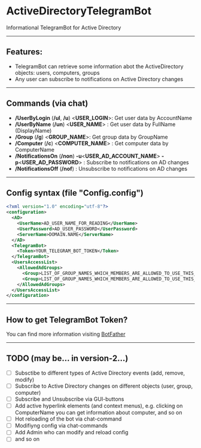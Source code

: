 # ActiveDirectoryTelegramBot
Informational TelegramBot for Active Directory
***
## Features:
* TelegramBot can retrieve some information abot the ActiveDirectory objects: users, computers, groups
* Any user can subscribe to notifications on Active Directory changes
***
## Commands (via chat)
* **/UserByLogin** (__/ul__, __/u__) <**USER_LOGIN**>: Get user data by AccountName
* **/UserByName** (__/un__) <**USER_NAME**> : Get user data by FullName (DisplayName)
* **/Group** (__/g__) <**GROUP_NAME**>: Get group data by GroupName
* **/Computer** (__/c__) <**COMPUTER_NAME**> : Get computer data by ComputerName
* **/NotificationsOn** (__/non__) **-u**<**USER_AD_ACCOUNT_NAME**> **-p**<**USER_AD_PASSWORD**> : Subscribe to notifications on AD changes
* **/NotificationsOff** (__/nof__) : Unsubscribe to notifications on AD changes
***
## Config syntax (file "Config.config")
```xml
<?xml version="1.0" encoding="utf-8"?>
<configuration>
  <AD>
    <UserName>AD_USER_NAME_FOR_READING</UserName>
    <UserPassword>AD_USER_PASSWORD</UserPassword>
    <ServerName>DOMAIN.NAME</ServerName>
  </AD>
  <TelegramBot>
    <Token>YOUR_TELEGRAM_BOT_TOKEN</Token>
  </TelegramBot>
  <UsersAccessList>
    <AllowedAdGroups>
      <Group>LIST_OF_GROUP_NAMES_WHICH_MEMBERS_ARE_ALLOWED_TO_USE_THIS_BOT</Group>
      <Group>LIST_OF_GROUP_NAMES_WHICH_MEMBERS_ARE_ALLOWED_TO_USE_THIS_BOT</Group>
    </AllowedAdGroups>
  </UsersAccessList>
</configuration>
```
***
## How to get TelegramBot Token?
You can find more information visiting [BotFather](https://t.me/botfather)
***
## TODO (may be... in version-2...)
- [ ] Subsctibe to different types of Active Directory events (add, remove, modify)
- [ ] Subscribe to Active Directory changes on different objects (user, group, computer)
- [ ] Subscribe and Unsubscribe via GUI-buttons
- [ ] Add active hyperlink elements (and context menus), e.g. clicking on ComputerName you can get information about computer, and so on
- [ ] Hot reloading of the bot via chat-command
- [ ] Modifiyng config via chat-commands
- [ ] Add Admin who can modify and reload config
- [ ] and so on
